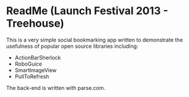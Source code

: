 ReadMe (Launch Festival 2013 - Treehouse)
==================

This is a very simple social bookmarking app written to demonstrate the usefulness of popular open source libraries including:

- ActionBarSherlock
- RoboGuice
- SmartImageView
- PullToRefresh

The back-end is written with parse.com.
